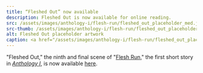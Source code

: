 ```yaml
---
title: “Fleshed Out” now available
description: Fleshed Out is now available for online reading.
src: /assets/images/anthology-i/flesh-run/fleshed_out_placeholder_med.jpg
src-thumb: /assets/images/anthology-i/flesh-run/fleshed_out_placeholder_small.jpg
alt: Fleshed Out placeholder artwork
caption: <a href="/assets/images/anthology-i/flesh-run/fleshed_out_placeholder.jpg" target="_blank">A.I. placeholder artwork</a> generated using <a href="https://creator.nightcafe.studio/creation/2fIoR768ZFI2PrkToIGz" target="_blank">NightCafe Stable Diffusion v1.5 ⧉</a> — <a href="https://creativecommons.org/publicdomain/zero/1.0/" target="_blank">CC0 1.0 ⧉</a>
---
```


"Fleshed Out," the ninth and final scene of "[Flesh Run](/anthology-i/flesh-run/)," the first short story in *[Anthology I](/anthology-i/)*, is now available [here](/anthology-i/flesh-run/fleshed-out/).